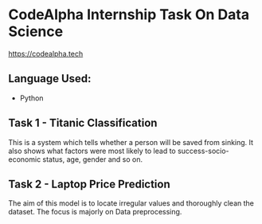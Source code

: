 # CodeAlpha Internship Task On Data Science
https://codealpha.tech
## Language Used:
* Python
## Task 1 - Titanic Classification
This is a system which tells whether a person will be saved from sinking. It also shows what factors were most likely to lead to success-socio-economic status, age, gender and so on.
## Task 2 - Laptop Price Prediction
The aim of this model is to locate irregular values and thoroughly clean the dataset. The focus is majorly on Data preprocessing.
